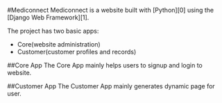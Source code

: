 #Mediconnect
Mediconnect is a website built with [Python][0] using the [Django Web Framework][1].

The project has two basic apps:
* Core(website administration)
* Customer(customer profiles and records)

##Core App
The Core App mainly helps users to signup and login to website.

##Customer App
The Customer App mainly generates dynamic page for user.
